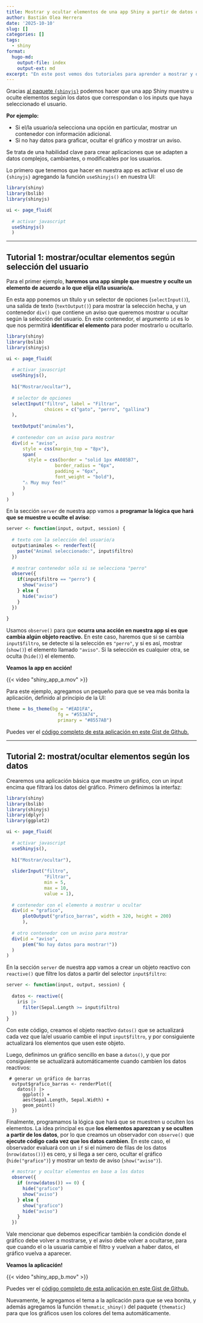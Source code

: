 ```yaml
---
title: Mostrar y ocultar elementos de una app Shiny a partir de datos o inputs
author: Bastián Olea Herrera
date: '2025-10-10'
slug: []
categories: []
tags:
  - shiny
format:
  hugo-md:
    output-file: index
    output-ext: md
excerpt: "En este post vemos dos tutoriales para aprender a mostrar y ocultar elementos de una app Shiny a partir de datos o inputs del usuario, usando el paquete `{shinyjs}`. Se trata de una habilidad clave para crear aplicaciones que se adapten a datos complejos, cambiantes, o modificables por los usuarios."
---
```


Gracias [al paquete `{shinyjs}`](https://deanattali.com/shinyjs/) podemos hacer que una app Shiny muestre u oculte elementos según los datos que correspondan o los inputs que haya seleccionado el usuario. 

**Por ejemplo:**
- Si el/la usuario/a selecciona una opción en particular, mostrar un contenedor con información adicional.
- Si no hay datos para graficar, ocultar el gráfico y mostrar un aviso.

Se trata de una habilidad clave para crear aplicaciones que se adapten a datos complejos, cambiantes, o modificables por los usuarios.

Lo primero que tenemos que hacer en nuestra app es activar el uso de `{shinyjs}` agregando la función `useShinyjs()` en nuestra UI:

```r
library(shiny)
library(bslib)
library(shinyjs)

ui <- page_fluid(
  
  # activar javascript
  useShinyjs()
  )
```

----

## Tutorial 1: mostrar/ocultar elementos según selección del usuario

Para el primer ejemplo, **haremos una app simple que muestre y oculte un elemento de acuerdo a lo que elija el/la usuario/a.** 

En esta app ponemos un título y un selector de opciones (`selectInput()`), una salida de texto (`textOutput()`) para mostrar la selección hecha, y un contenedor `div()` que contiene un aviso que queremos mostrar u ocultar según la selección del usuario. En este contenedor, el argumento `id` es lo que nos permitirá **identificar el elemento** para poder mostrarlo u ocultarlo.

```r
library(shiny)
library(bslib)
library(shinyjs)

ui <- page_fluid(
  
  # activar javascript
  useShinyjs(),
  
  h1("Mostrar/ocultar"),
  
  # selector de opciones 
  selectInput("filtro", label = "Filtrar", 
              choices = c("gato", "perro", "gallina")
  ),
  
  textOutput("animales"),
  
  # contenedor con un aviso para mostrar
  div(id = "aviso",
      style = css(margin_top = "8px"),
      span(
        style = css(border = "solid 1px #A085B7",
                  border_radius = "6px",
                  padding = "6px",
                  font_weight = "bold"),
      "⚠️ Muy muy feo!"
      )
  )
)
```

En la sección `server` de nuestra app vamos a **programar la lógica que hará que se muestre u oculte el aviso**:

```r
server <- function(input, output, session) {
  
  # texto con la selección del usuario/a
  output$animales <- renderText({
    paste("Animal seleccionado:", input$filtro)
  })
  
  # mostrar contenedor sólo si se selecciona "perro"
  observe({
    if(input$filtro == "perro") {
      show("aviso")
    } else {
      hide("aviso")
    }
  })
  
}
```

Usamos `observe()` para que **ocurra una acción en nuestra app si es que cambia algún objeto reactivo.** En este caso, haremos que si se cambia `input$filtro`, se detecte si la selección es `"perro"`, y si es así, mostrar (`show()`) el elemento llamado `"aviso"`. Si la selección es cualquier otra, se oculta (`hide()`) el elemento.

**Veamos la app en acción!**

{{< video "shiny_app_a.mov" >}}

Para este ejemplo, agregamos un pequeño para que se vea más bonita la aplicación, definido al principio de la UI:

```r
theme = bs_theme(bg = "#EAD1FA",
                   fg = "#553A74", 
                   primary = "#8557AB")
```
 
Puedes ver el [código completo de esta aplicación en este Gist de Github.](https://gist.github.com/bastianolea/4fd42f2e95bfd34deb386b3373960358)

----

## Tutorial 2: mostrat/ocultar elementos según los datos

Crearemos una aplicación básica que muestre un gráfico, con un input encima que filtrará los datos del gráfico. Primero definimos la interfaz:

```r
library(shiny)
library(bslib)
library(shinyjs)
library(dplyr)
library(ggplot2)

ui <- page_fluid(
  
  # activar javascript
  useShinyjs(),
  
  h1("Mostrar/ocultar"),
  
  sliderInput("filtro", 
              "Filtrar", 
              min = 5,
              max = 10,
              value = 1),
  
  # contenedor con el elemento a mostrar u ocultar
  div(id = "grafico",
      plotOutput("grafico_barras", width = 320, height = 200)
      ),
  
  # otro contenedor con un aviso para mostrar
  div(id = "aviso",
      p(em("No hay datos para mostrar!"))
  )
)
```

En la sección `server` de nuestra app vamos a crear un objeto reactivo con `reactive()` que filtre los datos a partir del selector `input$filtro`:

```r
server <- function(input, output, session) {
  
  datos <- reactive({
    iris |> 
      filter(Sepal.Length >= input$filtro)
  })
}
```

Con este código, creamos el objeto reactivo `datos()` que se actualizará cada vez que la/el usuario cambie el input `input$filtro`, y por consiguiente actualizará los elementos que usen este objeto.

Luego, definimos un gráfico sencillo en base a `datos()`, y que por consiguiente se actualizará automáticamente cuando cambien los datos reactivos:

```
 # generar un gráfico de barras
  output$grafico_barras <- renderPlot({
    datos() |> 
      ggplot() +
      aes(Sepal.Length, Sepal.Width) +
      geom_point()
  })
```

Finalmente, programamos la lógica que hará que se muestren u oculten los elementos. La idea principal es que **los elementos aparezcan y se oculten a partir de los datos**, por lo que creamos un observador con `observe()` que **ejecute código cada vez que los datos cambien**. En este caso, el observador evaluará con un `if` si el número de filas de los datos (`nrow(datos())`) es cero, y si llega a ser cero, ocultar el gráfico (`hide("grafico")`) y mostrar un texto de aviso (`show("aviso")`).

```r
  # mostrar y ocultar elementos en base a los datos
  observe({
    if (nrow(datos()) == 0) {
      hide("grafico")
      show("aviso")
    } else {
      show("grafico")
      hide("aviso")
    }
  })
```

Vale mencionar que debemos especificar también la condición donde el gráfico debe volver a mostrarse, y el aviso debe volver a ocultarse, para que cuando el o la usuaria cambie el filtro y vuelvan a haber datos, el gráfico vuelva a aparecer.

**Veamos la aplicación!**

{{< video "shiny_app_b.mov" >}}

Puedes ver el [código completo de esta aplicación en este Gist de Github.](https://gist.github.com/bastianolea/31509ea2d6ed040fe61231e2247987a1)

Nuevamente, le agregamos el tema a la aplicación para que se vea bonita, y además agregamos la función `thematic_shiny()` del paquete `{thematic}` para que los gráficos usen los colores del tema automáticamente.
